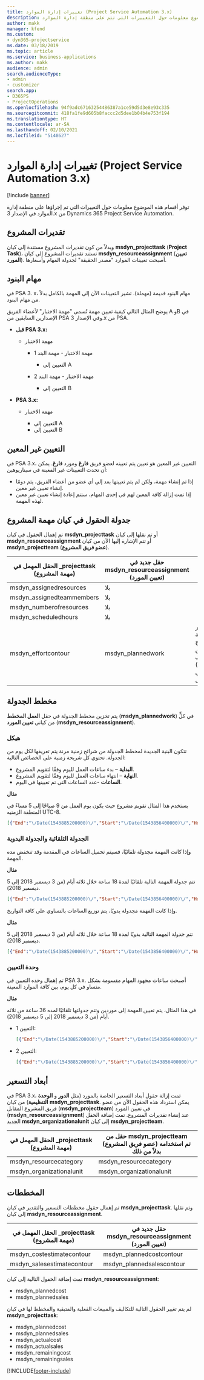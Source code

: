 ```yaml
---
title: تغييرات إدارة الموارد (Project Service Automation 3.x)
description: يوفر هذا الموضوع معلومات حول التغييرات التي تتم على منطقة إدارة الموارد.
author: makk
manager: kfend
ms.custom:
- dyn365-projectservice
ms.date: 03/18/2019
ms.topic: article
ms.service: business-applications
ms.author: makk
audience: admin
search.audienceType:
- admin
- customizer
search.app:
- D365PS
- ProjectOperations
ms.openlocfilehash: 94f9adc67163254486387a1ce59d5d3e8e93c335
ms.sourcegitcommit: 418fa1fe9d605b8faccc2d5dee1b04b4e753f194
ms.translationtype: HT
ms.contentlocale: ar-SA
ms.lasthandoff: 02/10/2021
ms.locfileid: "5148627"
---
```

# <a name="resource-management-changes-project-service-automation-3x"></a>تغييرات إدارة الموارد (Project Service Automation 3.x)

[!include [banner](../../includes/psa-now-project-operations.md)]

توفر أقسام هذه الموضوع معلومات حول التغييرات التي تم إجراؤها على منطقة إدارة الموارد في الإصدار 3.x من Dynamics 365 Project Service Automation.

## <a name="project-estimates"></a>تقديرات المشروع

وبدلاً من كون تقديرات المشروع مستندة إلى كيان **msdyn\_projecttask** (**Project Task**)، تستند تقديرات المشروع إلى كيان **msdyn\_resourceassignment** (**تعيين المورد**). أصبحت تعيينات الموارد "مصدر الحقيقة" لجدولة المهام وأسعارها.

## <a name="line-tasks"></a>مهام البنود

في PSA 3. x، مهام البنود قديمة (مهملة). تشير التعيينات الآن إلى المهمة بالكامل بدلاً من مهام البنود.

يوضح المثال التالي كيفية تعيين مهمة تُسمى "مهمة الاختبار" لأعضاء الفريق A وB في الإصدارين السابقين من PSA وفي الإصدار 3.x من PSA.

- **قبل PSA 3.x:**

    - مهمة الاختبار

        - مهمة الاختبار - مهمة البند 1

            - التعيين إلى A

        - مهمة الاختبار - مهمة البند 2

            - التعيين إلى B

- **PSA 3.x:**

    - مهمة الاختبار

        - التعيين إلى A
        - التعيين إلى B

## <a name="unassigned-assignment"></a>التعيين غير المعين

في PSA 3.x، التعيين غير المعين هو تعيين يتم تعيينه لعضو فريق **فارغ** ومورد **فارغ**. يمكن أن تحدث التعيينات غير المعينة في سيناريوهين:

- إذا تم إنشاء مهمة، ولكن لم يتم تعيينها بعد إلى أي عضو من أعضاء الفريق، يتم دومًا إنشاء تعيين غير معين. 
- إذا تمت إزالة كافة المعين لهم في إحدى المهام، ستتم إعادة إنشاء تعيين غير معين لهذه المهمة.

## <a name="scheduling-fields-on-the-project-task-entity"></a>جدولة الحقول في كيان مهمة المشروع

تم إهمال الحقول في كيان **msdyn\_projecttask** أو تم نقلها إلى كيان **msdyn\_resourceassignment** أو تتم الإشارة إليها الآن من كيان **msdyn\_projectteam** (**عضو فريق المشروع**).

| الحقل المهمل في \_projecttask (مهمة المشروع) | حقل جديد في msdyn\_resourceassignment (تعيين المورد) | تعليق |
|---|---|---|
| msdyn\_assignedresources | بلا | |
| msdyn\_assignedteammembers | بلا | |
| msdyn\_numberofresources | بلا | |
| msdyn\_scheduledhours | بلا | |
| msdyn\_effortcontour | msdyn\_plannedwork | تم تغيير تنسيق بنية بيانات منهج كائن JavaScript ‏(JSON) المخزنة في الحقل. |

## <a name="schedule-contour"></a>مخطط الجدولة

يتم تخزين مخطط الجدولة في حقل **العمل المخطط** (**msdyn\_plannedwork**) في كلٍّ من كياني **تعيين المورد** (**msdyn\_resourceassignment**).

### <a name="structure"></a>هيكل

تتكون البنية الجديدة لمخطط الجدولة من شرائح زمنية مرنة يتم تعريفها لكل يوم من الجدولة. تحتوي كل شريحة زمنية على الخصائص التالية:

- **البداية** – بدء ساعات العمل لليوم وفقًا لتقويم المشروع.
- **النهاية** – انتهاء ساعات العمل لليوم وفقًا لتقويم المشروع.
- **الساعات** -عدد الساعات التي تم تعيينها في اليوم.

**مثال**

يستخدم هذا المثال تقويم مشروع حيث يكون يوم العمل من 9 صباحًا إلى 5 مساءً في المنطقة الزمنيه UTC-8.

```json
[{"End":"\/Date(1543885200000)\/","Start":"\/Date(1543856400000)\/","Hours":8},{"End":"\/Date(1543971600000)\/","Start":"\/Date(1543942800000)\/","Hours":8},{"End":"\/Date(1544058000000)\/","Start":"\/Date(1544029200000)\/","Hours":2}]
```

### <a name="auto-scheduling-and-manual-scheduling"></a>الجدولة التلقائية والجدولة اليدوية

وإذا كانت المهمة مجدولة تلقائيًا، فسيتم تحميل الساعات في المقدمة وقد تنخفض مده المهمة.

**مثال**

تتم جدولة المهمة التالية تلقائيًا لمدة 18 ساعة خلال ثلاثه أيام (من 3 ديسمبر 2018 إلى 5 ديسمبر 2018).

```json
[{"End":"\/Date(1543885200000)\/","Start":"\/Date(1543856400000)\/","Hours":8},{"End":"\/Date(1543971600000)\/","Start":"\/Date(1543942800000)\/","Hours":8},{"End":"\/Date(1544058000000)\/","Start":"\/Date(1544029200000)\/","Hours":2}]
```

وإذا كانت المهمة مجدولة يدويًا، يتم توزيع الساعات بالتساوي على كافة التواريخ.

**مثال**

تتم جدولة المهمة التالية يدويًا لمدة 18 ساعة خلال ثلاثه أيام (من 3 ديسمبر 2018 إلى 5 ديسمبر 2018).

```json
[{"End":"\/Date(1543885200000)\/","Start":"\/Date(1543856400000)\/","Hours":6},{"End":"\/Date(1543971600000)\/","Start":"\/Date(1543942800000)\/","Hours":6},{"End":"\/Date(1544058000000)\/","Start":"\/Date(1544029200000)\/","Hours":6}]
```

### <a name="assignment-unit"></a>وحدة التعيين

تم إهمال وحده التعيين في PSA 3.x. أصبحت ساعات مجهود المهام مقسومة بشكل متساو في كل يوم، بين كافة الموارد المعينة.

**مثال**

في هذا المثال، يتم تعيين المهمة إلى موردين وتتم جدولتها تلقائيًا لمده 36 ساعة من ثلاثه أيام (من 3 ديسمبر 2018 إلى 5 ديسمبر 2018).

- التعيين 1:

    ```json
    [{"End":"\/Date(1543885200000)\/","Start":"\/Date(1543856400000)\/","Hours":8},{"End":"\/Date(1543971600000)\/","Start":"\/Date(1543942800000)\/","Hours":8},{"End":"\/Date(1544058000000)\/","Start":"\/Date(1544029200000)\/","Hours":2}]
    ```

- التعيين 2:

    ```json
    [{"End":"\/Date(1543885200000)\/","Start":"\/Date(1543856400000)\/","Hours":8},{"End":"\/Date(1543971600000)\/","Start":"\/Date(1543942800000)\/","Hours":8},{"End":"\/Date(1544058000000)\/","Start":"\/Date(1544029200000)\/","Hours":2}]
    ```

## <a name="pricing-dimensions"></a>أبعاد التسعير

في PSA 3.x، تمت إزالة حقول أبعاد التسعير الخاصة بالمورد (مثل **الدور** و **الوحدة التنظيمية**) من كيان **msdyn\_projecttask**. يمكن استرداد هذه الحقول الآن من عضو فريق المشروع المقابل (**msdyn\_projectteam**) في تعيين المورد (**msdyn\_resourceassignment**) عند إنشاء تقديرات المشروع. تمت إضافة الحقل الجديد **msdyn\_organizationalunit** إلى كيان **msdyn\_projectteam**.

| الحقل المهمل في \_projecttask (مهمة المشروع) | حقل من msdyn\_projectteam (عضو فريق المشروع) تم استخدامه بدلاً من ذلك |
|---|---|
| msdyn\_resourcecategory | msdyn\_resourcecategory |
| msdyn\_organizationalunit | msdyn\_organizationalunit |

## <a name="contours"></a>المخططات

تم إهمال حقول مخططات التسعير والتقدير في كيان **msdyn\_projecttask**. وتم نقلها إلى كيان **msdyn\_resourceassignment**.

| الحقل المهمل في \_projecttask (مهمة المشروع) | حقل جديد في msdyn\_resourceassignment (تعيين المورد) |
|---|---|
| msdyn\_costestimatecontour | msdyn\_plannedcostcontour |
| msdyn\_salesestimatecontour | msdyn\_plannedsalescontour |

تمت إضافة الحقول التالية إلى كيان **msdyn\_resourceassignment**:

* msdyn\_plannedcost
* msdyn\_plannedsales

لم يتم تغيير الحقول التالية للتكاليف والمبيعات الفعلية والمتبقية والمخطط لها في كيان **msdyn\_projecttask**:

* msdyn\_plannedcost
* msdyn\_plannedsales
* msdyn\_actualcost
* msdyn\_actualsales
* msdyn\_remainingcost
* msdyn\_remainingsales


[!INCLUDE[footer-include](../../includes/footer-banner.md)]
